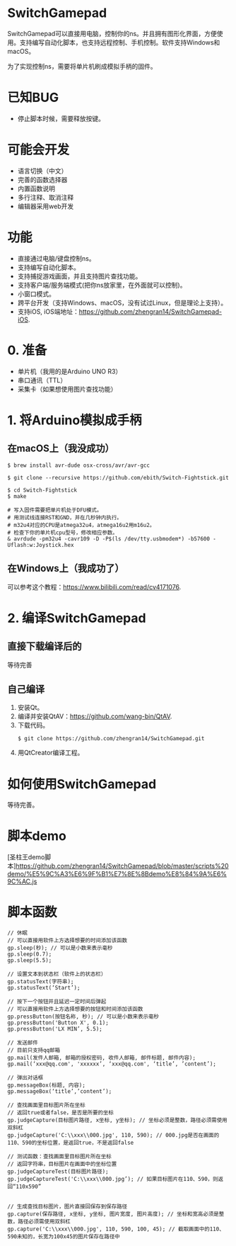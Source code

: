 # SwitchGamepad

SwitchGamepad可以直接用电脑，控制你的ns。并且拥有图形化界面，方便使用。支持编写自动化脚本，也支持远程控制、手机控制。软件支持Windows和macOS。

为了实现控制ns，需要将单片机刷成模拟手柄的固件。

# 已知BUG
- 停止脚本时候，需要释放按键。

# 可能会开发
- 语言切换（中文）
- 完善的函数选择器
- 内置函数说明
- 多行注释、取消注释
- 编辑器采用web开发

# 功能
- 直接通过电脑/键盘控制ns。
- 支持编写自动化脚本。
- 支持捕捉游戏画面，并且支持图片查找功能。
- 支持客户端/服务端模式(把你ns放家里，在外面就可以控制)。
- 小窗口模式。
- 跨平台开发（支持Windows、macOS，没有试过Linux，但是理论上支持）。
- 支持iOS, iOS端地址：https://github.com/zhengran14/SwitchGamepad-iOS.

# 0. 准备
- 单片机（我用的是Arduino UNO R3）
- 串口通讯（TTL）
- 采集卡（如果想使用图片查找功能）

# 1. 将Arduino模拟成手柄
## 在macOS上（我没成功）
```
$ brew install avr-dude osx-cross/avr/avr-gcc

$ git clone --recursive https://github.com/ebith/Switch-Fightstick.git

$ cd Switch-Fightstick
$ make

# 写入固件需要把单片机处于DFU模式。
# 用测试线连接RST和GND，并在几秒钟内执行。
# m32u4对应的CPU是atmega32u4，atmega16u2用m16u2。
# 检查下你的单片机cpu型号，修改相应参数。
& avrdude -pm32u4 -cavr109 -D -P$(ls /dev/tty.usbmodem*) -b57600 -Uflash:w:Joystick.hex
```

## 在Windows上（我成功了）
可以参考这个教程：https://www.bilibili.com/read/cv4171076.

# 2. 编译SwitchGamepad
## 直接下载编译后的
等待完善
## 自己编译
1. 安装Qt。
2. 编译并安装QtAV：https://github.com/wang-bin/QtAV.
3. 下载代码。
   ```
   $ git clone https://github.com/zhengran14/SwitchGamepad.git
   ```
4. 用QtCreator编译工程。

# 如何使用SwitchGamepad
等待完善。

# 脚本demo
[圣柱王demo脚本]https://github.com/zhengran14/SwitchGamepad/blob/master/scripts%20demo/%E5%9C%A3%E6%9F%B1%E7%8E%8Bdemo%E8%84%9A%E6%9C%AC.js

# 脚本函数
```
// 休眠
// 可以直接用软件上方选择想要的时间添加该函数
gp.sleep(秒); // 可以是小数来表示毫秒
gp.sleep(0.7);
gp.sleep(5.5);

// 设置文本到状态栏（软件上的状态栏）
gp.statusText(字符串);
gp.statusText(‘Start’);

// 按下一个按钮并且延迟一定时间后弹起
// 可以直接用软件上方选择想要的按钮和时间添加该函数
gp.pressButton(按钮名称, 秒); // 可以是小数来表示毫秒
gp.pressButton('Button X', 0.1);
gp.pressButton('LX MIN’, 5.5);

// 发送邮件
// 目前只支持qq邮箱
gp.mail(发件人邮箱, 邮箱的授权密码, 收件人邮箱, 邮件标题, 邮件内容);
gp.mail(‘xxx@qq.com', 'xxxxxx’, ‘xxx@qq.com', ‘title’, ’content’);

// 弹出对话框
gp.messageBox(标题, 内容);
gp.messageBox(‘title’,’content’);

// 查找画面里目标图片所在坐标
// 返回true或者false，是否是所要的坐标
gp.judgeCapture(目标图片路径, x坐标, y坐标); // 坐标必须是整数，路径必须需使用双斜杠
gp.judgeCapture('C:\\xxx\\000.jpg', 110, 590); // 000.jpg是否在画面的110、590的坐标位置，是返回true，不是返回false

// 测试函数：查找画面里目标图片所在坐标
// 返回字符串，目标图片在画面中的坐标位置
gp.judgeCaptureTest(目标图片路径);
gp.judgeCaptureTest('C:\\xxx\\000.jpg’); // 如果目标图片在110、590，则返回“110x590”


// 生成查找目标图片，图片直接回保存到保存路径
gp.capture(保存路径, x坐标, y坐标, 图片宽度, 图片高度); // 坐标和宽高必须是整数，路径必须需使用双斜杠
gp.capture('C:\\xxx\\000.jpg', 110, 590, 100, 45); // 截取画面中的110、590未知的，长宽为100x45的图片保存在路径中
```
